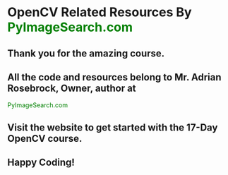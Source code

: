 # OpenCV Related Resources By <a style="color: green">PyImageSearch.com</a>

## Thank you for the amazing course.
## All the code and resources belong to Mr. Adrian Rosebrock, Owner, author at 
<a style="color: green">PyImageSearch.com</a>
## Visit the website to get started with the 17-Day OpenCV course.
## Happy Coding!  
